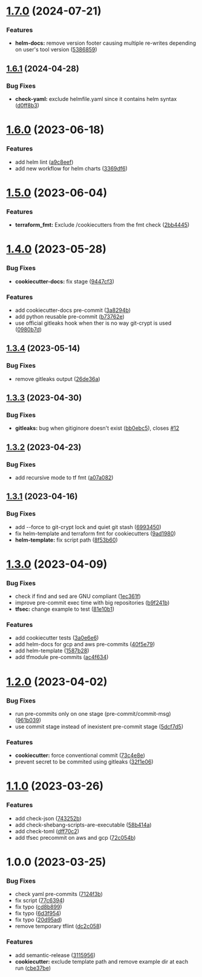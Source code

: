 # [1.7.0](https://git.sk5.io/skale-5/pre-commits/compare/v1.6.1...v1.7.0) (2024-07-21)


### Features

* **helm-docs:** remove version footer causing multiple re-writes depending on user's tool version ([5386859](https://git.sk5.io/skale-5/pre-commits/commit/53868596ba3ae43afb7b6a828647531922bb6089))

## [1.6.1](https://git.sk5.io/skale-5/pre-commits/compare/v1.6.0...v1.6.1) (2024-04-28)


### Bug Fixes

* **check-yaml:** exclude helmfile.yaml since it contains helm syntax ([d0ff8b3](https://git.sk5.io/skale-5/pre-commits/commit/d0ff8b39b344629fb2986a92723099c48f306e0e))

# [1.6.0](https://git.sk5.io/skale-5/pre-commits/compare/v1.5.0...v1.6.0) (2023-06-18)


### Features

* add helm lint ([a9c8eef](https://git.sk5.io/skale-5/pre-commits/commit/a9c8eef93d9ef5af233efad922773fedbc2b9831))
* add new workflow for helm charts ([3369df6](https://git.sk5.io/skale-5/pre-commits/commit/3369df602be5eecc51639d0e3efa93b048b5237d))

# [1.5.0](https://git.sk5.io/skale-5/pre-commits/compare/v1.4.0...v1.5.0) (2023-06-04)


### Features

* **terraform_fmt:** Exclude /cookiecutters from the fmt check ([2bb4445](https://git.sk5.io/skale-5/pre-commits/commit/2bb4445c937bc1963046fe3cd55fd07aa6ac4030))

# [1.4.0](https://git.sk5.io/skale-5/pre-commits/compare/v1.3.4...v1.4.0) (2023-05-28)


### Bug Fixes

* **cookiecutter-docs:** fix stage ([9447cf3](https://git.sk5.io/skale-5/pre-commits/commit/9447cf3f9e66ad5b6415daa03fcf73e3c82e08e1))


### Features

* add cookiecutter-docs pre-commit ([3a8294b](https://git.sk5.io/skale-5/pre-commits/commit/3a8294bbd7ccd8e864ff50c053f70ce16b9dfbcb))
* add python reusable pre-commit ([b73762e](https://git.sk5.io/skale-5/pre-commits/commit/b73762e8b59dd5e0a406843abff6209c9e2558d6))
* use official gitleaks hook when ther is no way git-crypt is used ([0980b7d](https://git.sk5.io/skale-5/pre-commits/commit/0980b7d87d9363a25d7c2c132e32eecf1ab6d2fe))

## [1.3.4](https://git.sk5.io/skale-5/pre-commits/compare/v1.3.3...v1.3.4) (2023-05-14)


### Bug Fixes

* remove gitleaks output ([26de36a](https://git.sk5.io/skale-5/pre-commits/commit/26de36a552bd692d042badd57e62b2cfa67a3a37))

## [1.3.3](https://git.sk5.io/skale-5/pre-commits/compare/v1.3.2...v1.3.3) (2023-04-30)


### Bug Fixes

* **gitleaks:** bug when gitiginore doesn't exist ([bb0ebc5](https://git.sk5.io/skale-5/pre-commits/commit/bb0ebc57584cbb997ae79d60921b56e16a8f917c)), closes [#12](https://git.sk5.io/skale-5/pre-commits/issues/12)

## [1.3.2](https://git.sk5.io/skale-5/pre-commits/compare/v1.3.1...v1.3.2) (2023-04-23)


### Bug Fixes

* add recursive mode to tf fmt ([a07a082](https://git.sk5.io/skale-5/pre-commits/commit/a07a082ea9e1d1a01092bcafefb6896076f7c34d))

## [1.3.1](https://git.sk5.io/skale-5/pre-commits/compare/v1.3.0...v1.3.1) (2023-04-16)


### Bug Fixes

* add --force to git-crypt lock and quiet git stash ([6993450](https://git.sk5.io/skale-5/pre-commits/commit/6993450789c999ef6bcdc656fbe5ea63af939ec9))
* fix helm-template and terraform fmt for cookiecutters ([9ad1980](https://git.sk5.io/skale-5/pre-commits/commit/9ad1980adc57d9c1463880121b19f11983dc4400))
* **helm-template:** fix script path ([8f53b60](https://git.sk5.io/skale-5/pre-commits/commit/8f53b60d7fa0e9aa419afe923cfaf22b6ac843c5))

# [1.3.0](https://git.sk5.io/skale-5/pre-commits/compare/v1.2.0...v1.3.0) (2023-04-09)


### Bug Fixes

* check if find and sed are GNU compliant ([1ec361f](https://git.sk5.io/skale-5/pre-commits/commit/1ec361f357a72acc04d7651f448494481800d71d))
* improve pre-commit exec time with big repositories ([b9f241b](https://git.sk5.io/skale-5/pre-commits/commit/b9f241b66a1fa6e80e94c11405093c55e35c5d8d))
* **tfsec:** change example to test ([81e10b1](https://git.sk5.io/skale-5/pre-commits/commit/81e10b1fbc1592ef91353b8943823567ad7df00c))


### Features

* add cookiecutter tests ([3a0e6e6](https://git.sk5.io/skale-5/pre-commits/commit/3a0e6e647f1dea3ea197a7854a75ddf041770462))
* add helm-docs for gcp and aws pre-commits ([40f5e79](https://git.sk5.io/skale-5/pre-commits/commit/40f5e7954e6631873fc7bd8f617f06e44edb493f))
* add helm-template ([1587b28](https://git.sk5.io/skale-5/pre-commits/commit/1587b28176de710b3c264230d2715ccba75b70af))
* add tfmodule pre-commits ([ac4f634](https://git.sk5.io/skale-5/pre-commits/commit/ac4f634566e45a08402efe3a152a75cbc37717b2))

# [1.2.0](https://git.sk5.io/skale-5/pre-commits/compare/v1.1.0...v1.2.0) (2023-04-02)


### Bug Fixes

* run pre-commits only on one stage (pre-commit/commit-msg) ([961b039](https://git.sk5.io/skale-5/pre-commits/commit/961b0392131676bed32fe34f1b860ce3c645cf16))
* use commit stage instead of inexistent pre-commit stage ([5dcf7d5](https://git.sk5.io/skale-5/pre-commits/commit/5dcf7d597f8271f791fc968aa8af4b4899bf9e5f))


### Features

* **cookiecutter:** force conventional commit ([73c4e8e](https://git.sk5.io/skale-5/pre-commits/commit/73c4e8e2b4fb67c2f0addab01c0cda564980bcbe))
* prevent secret to be commited using gitleaks ([32f1e06](https://git.sk5.io/skale-5/pre-commits/commit/32f1e06626f83da58308ee6f46fb6a84b9357f31))

# [1.1.0](https://git.sk5.io/skale-5/pre-commits/compare/v1.0.0...v1.1.0) (2023-03-26)


### Features

* add check-json ([743252b](https://git.sk5.io/skale-5/pre-commits/commit/743252bc1ba344cb0121b70dad428c16071d8ea0))
* add check-shebang-scripts-are-executable ([58b414a](https://git.sk5.io/skale-5/pre-commits/commit/58b414ad43f12aa3bc04e7ca30e52be10c6630d8))
* add check-toml ([dff70c2](https://git.sk5.io/skale-5/pre-commits/commit/dff70c2a79c2dca38ba6693c4786e5b1b527f545))
* add tfsec precommit on aws and gcp ([72c054b](https://git.sk5.io/skale-5/pre-commits/commit/72c054b848e684e24201b2399dd2c32155a0d2b7))

# 1.0.0 (2023-03-25)


### Bug Fixes

* check yaml pre-commits ([7124f3b](https://git.sk5.io/skale-5/pre-commits/commit/7124f3bfaf0e03c886beadfcd010c79420ede1c5))
* fix script ([77c6394](https://git.sk5.io/skale-5/pre-commits/commit/77c63940e315b79e8e4f571d67bf3a6da0d8e94f))
* fix typo ([cd8b899](https://git.sk5.io/skale-5/pre-commits/commit/cd8b899f15e78774ff89b4612c7ab766be023f75))
* fix typo ([6d3f954](https://git.sk5.io/skale-5/pre-commits/commit/6d3f954822aac400282b272c6e3c764c9a9b566c))
* fix typo ([20d95ad](https://git.sk5.io/skale-5/pre-commits/commit/20d95ad655efba8033e42a0020f9038e8e0ead0e))
* remove temporary tflint ([dc2c058](https://git.sk5.io/skale-5/pre-commits/commit/dc2c058fef154caa4f0cf51a14bbc7a898c06b91))


### Features

* add semantic-release ([3115956](https://git.sk5.io/skale-5/pre-commits/commit/31159560fdc7b0a44ac8049ada553c4b599c3728))
* **cookiecutter:** exclude template path and remove example dir at each run ([cbe37be](https://git.sk5.io/skale-5/pre-commits/commit/cbe37bebb1fd3c6e925847ca847228da92bece34))
